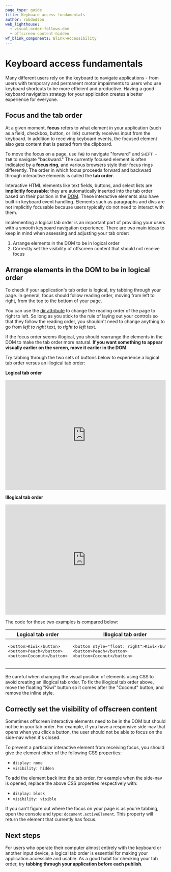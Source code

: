 ```yaml
---
page_type: guide
title: Keyboard access fundamentals
author: robdodson
web_lighthouse:
  - visual-order-follows-dom
  - offscreen-content-hidden
wf_blink_components: Blink>Accessibility
---
```


# Keyboard access fundamentals

Many different users rely on the keyboard to navigate applications - from users
with temporary and permanent motor impairments to users who use keyboard
shortcuts to be more efficient and productive. Having a good keyboard navigation
strategy for your application creates a better experience for everyone.

## Focus and the tab order

At a given moment, **focus** refers to what element in your application (such as
a field, checkbox, button, or link) currently receives input from the keyboard.
In addition to receiving keyboard events, the focused element also gets content
that is pasted from the clipboard.

To move the focus on a page, use `TAB` to navigate "forward" and `SHIFT + TAB`
to navigate "backward." The currently focused element is often indicated by a
**focus ring**, and various browsers style their focus rings differently. The
order in which focus proceeds forward and backward through interactive elements
is called the **tab order**.

Interactive HTML elements like text fields, buttons, and select lists are
**implicitly focusable**: they are automatically inserted into the tab order
based on their position in the
[DOM](https://developer.mozilla.org/en-US/docs/Web/API/Document_Object_Model).
These interactive elements also have built-in keyboard event handling. Elements
such as paragraphs and divs are not implicitly focusable because users typically
do not need to interact with them.

Implementing a logical tab order is an important part of providing your users
with a smooth keyboard navigation experience. There are two main ideas to keep
in mind when assessing and adjusting your tab order:

1. Arrange elements in the DOM to be in logical order
1. Correctly set the visibility of offscreen content that should not receive
    focus

## Arrange elements in the DOM to be in logical order

To check if your application's tab order is logical, try tabbing through your
page. In general, focus should follow reading order, moving from left to right,
from the top to the bottom of your page.

<div class="note">
You can use the <a
href="https://developer.mozilla.org/en-US/docs/Web/HTML/Global_attributes/dir">dir
attribute</a> to change the reading order of the page to right to left.
So long as you stick to the rule of laying out your controls so that they
follow the reading order, you shouldn't need to change anything to go from
<em>left to right</em> text, to <em>right to left</em> text.</th>
</div>

If the focus order seems illogical, you should rearrange the elements in the DOM
to make the tab order more natural. ****If you want something to appear visually
earlier on the screen, move it earlier in the DOM****.

Try tabbing through the two sets of buttons below to experience a logical tab
order versus an illogical tab order:

**Logical tab order**

<div class="glitch-embed-wrap" style="height: 346px; width: 100%;">
  <iframe
    src="https://glitch.com/embed/#!/embed/logical-tab-order?path=index.html&previewSize=100&attributionHidden=true"
    alt="logical-tab-order on Glitch"
    style="height: 100%; width: 100%; border: 0;">
  </iframe>
</div>

**Illogical tab order**

<div class="glitch-embed-wrap" style="height: 346px; width: 100%;">
  <iframe
    src="https://glitch.com/embed/#!/embed/illogical-tab-order?path=index.html&previewSize=100&attributionHidden=true"
    alt="illogical-tab-order on Glitch"
    style="height: 100%; width: 100%; border: 0;">
  </iframe>
</div>

The code for those two examples is compared below:

<table>
  <thead>
    <tr>
      <th><strong>Logical tab order </strong></th>
      <th><strong>Illogical tab order</strong></th>
    </tr>
  </thead>
  <tbody>
    <tr>
      <td>
        <pre>
&lt;button&gt;Kiwi&lt;/button&gt;
&lt;button&gt;Peach&lt;/button&gt;
&lt;button&gt;Coconut&lt;/button&gt;
        </pre>
      </td>
      <td>
        <pre>
&lt;button style="float: right"&gt;Kiwi&lt;/button&gt;
&lt;button&gt;Peach&lt;/button&gt;
&lt;button&gt;Coconut&lt;/button&gt;
        </pre>
      </td>
    </tr>
  </tbody>
</table>

Be careful when changing the visual position of elements using CSS to avoid
creating an illogical tab order. To fix the illogical tab order above, move the
floating "Kiwi" button so it comes after the "Coconut" button, and remove the
inline style.

## Correctly set the visibility of offscreen content

Sometimes offscreen interactive elements need to be in the DOM but should not be
in your tab order. For example, if you have a responsive side-nav that opens
when you click a button, the user should not be able to focus on the side-nav
when it's closed.

To prevent a particular interactive element from receiving focus, you should
give the element either of the following CSS properties:

- `display: none`
- `visibility: hidden`

To add the element back into the tab order, for example when the side-nav is
opened, replace the above CSS properties respectively with:

- `display: block`
- `visibility: visible`

<div class="aside note">
If you can't figure out where the focus on your page is as you're
tabbing, open the console and type: <code>document.activeElement</code>. This
property will return the element that currently has focus.
</div>

## Next steps

For users who operate their computer almost entirely with the keyboard or
another input device, a logical tab order is essential for making your
application accessible and usable. As a good habit for checking your tab order,
try **tabbing through your application before each publish**.
